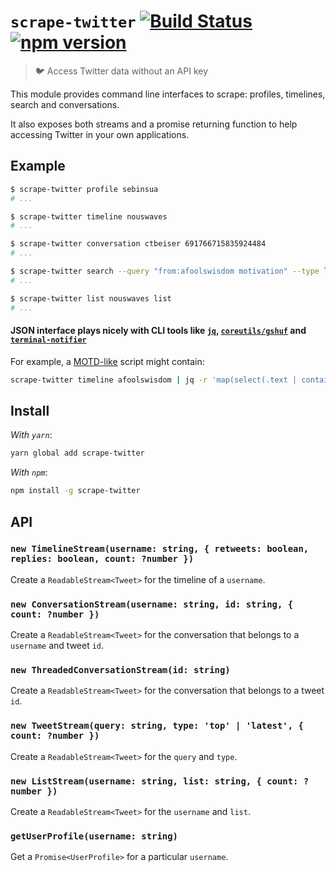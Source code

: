# `scrape-twitter` [![Build Status](https://travis-ci.org/sebinsua/scrape-twitter.png)](https://travis-ci.org/sebinsua/scrape-twitter) [![npm version](https://badge.fury.io/js/scrape-twitter.svg)](https://npmjs.org/package/scrape-twitter)
> 🐦 Access Twitter data without an API key

This module provides command line interfaces to scrape: profiles, timelines, search and conversations.

It also exposes both streams and a promise returning function to help accessing Twitter in your own applications.

## Example

```sh
$ scrape-twitter profile sebinsua
# ...

$ scrape-twitter timeline nouswaves
# ...

$ scrape-twitter conversation ctbeiser 691766715835924484
# ...

$ scrape-twitter search --query "from:afoolswisdom motivation" --type latest
# ...

$ scrape-twitter list nouswaves list
# ...
```

#### JSON interface plays nicely with CLI tools like [`jq`](https://github.com/stedolan/jq), [`coreutils/gshuf`](https://github.com/wertarbyte/coreutils) and [`terminal-notifier`](https://github.com/julienXX/terminal-notifier)

For example, a [MOTD-like](https://en.wikipedia.org/wiki/Motd_(Unix)) script might contain:

```sh
scrape-twitter timeline afoolswisdom | jq -r 'map(select(.text | contains("knowledge"))) | .[].text' | gshuf -n 1 | terminal-notifier -title "Knowledge (MOTD)"
```

## Install

*With `yarn`*:
```sh
yarn global add scrape-twitter
```

*With `npm`*:
```sh
npm install -g scrape-twitter
```

## API

### `new TimelineStream(username: string, { retweets: boolean, replies: boolean, count: ?number })`

Create a `ReadableStream<Tweet>` for the timeline of a `username`.

### `new ConversationStream(username: string, id: string, { count: ?number })`

Create a `ReadableStream<Tweet>` for the conversation that belongs to a `username` and tweet `id`.

### `new ThreadedConversationStream(id: string)`

Create a `ReadableStream<Tweet>` for the conversation that belongs to a tweet `id`.

### `new TweetStream(query: string, type: 'top' | 'latest', { count: ?number })`

Create a `ReadableStream<Tweet>` for the `query` and `type`.

### `new ListStream(username: string, list: string, { count: ?number })`

Create a `ReadableStream<Tweet>` for the `username` and `list`.

### `getUserProfile(username: string)`

Get a `Promise<UserProfile>` for a particular `username`.
